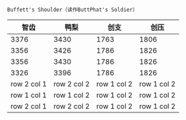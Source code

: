 `Buffett's Shoulder（读作ButtPhat's Soldier）`

智齿|鸭梨|创支|创压
---|---|---|---
3376|3430|1763|1806
3356|3426|1786|1826
3356|3430|1786|1826
3326|3396|1786|1826
row 2 col 1 | row 2 col 2 | row 1 col 2 | row 1 col 2
row 1 col 1 | row 1 col 2 | row 1 col 2 | row 1 col 2
row 2 col 1 | row 2 col 2 | row 1 col 2 | row 1 col 2
